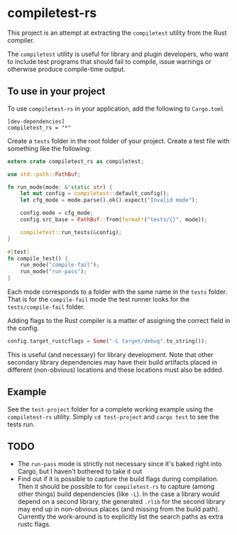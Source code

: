 compiletest-rs
==============

This project is an attempt at extracting the `compiletest` utility from the Rust
compiler.

The `compiletest` utility is useful for library and plugin developers, who want
to include test programs that should fail to compile, issue warnings or
otherwise produce compile-time output.


To use in your project
----------------------
To use `compiletest-rs` in your application, add the following to `Cargo.toml`

```
[dev-dependencies]
compiletest_rs = "*"
```

Create a `tests` folder in the root folder of your project. Create a test file
with something like the following:

```rust
extern crate compiletest_rs as compiletest;

use std::path::PathBuf;

fn run_mode(mode: &'static str) {
    let mut config = compiletest::default_config();
    let cfg_mode = mode.parse().ok().expect("Invalid mode");

    config.mode = cfg_mode;
    config.src_base = PathBuf::from(format!("tests/{}", mode));

    compiletest::run_tests(&config);
}

#[test]
fn compile_test() {
    run_mode("compile-fail");
    run_mode("run-pass");
}

```

Each mode corresponds to a folder with the same name in the `tests` folder. That
is for the `compile-fail` mode the test runner looks for the
`tests/compile-fail` folder.

Adding flags to the Rust compiler is a matter of assigning the correct field in
the config.

```rust
config.target_rustcflags = Some("-L target/debug".to_string());
```

This is useful (and necessary) for library development. Note that other
secondary library dependencies may have their build artifacts placed in
different (non-obvious) locations and these locations must also be added.

Example
-------
See the `test-project` folder for a complete working example using the
`compiletest-rs` utility. Simply `cd test-project` and `cargo test` to see the
tests run.

TODO
----
 - The `run-pass` mode is strictly not necessary since it's baked right into
   Cargo, but I haven't bothered to take it out
 - Find out if it is possible to capture the build flags during
   compilation. Then it should be possible to for `compiletest-rs` to capture
   (among other things) build dependencies (like `-L`). In the case a library
   would depend on a second library, the generated `.rlib` for the second
   library may end up in non-obvious places (and missing from the build
   path). Currently the work-around is to explicitly list the search paths as
   extra rustc flags.
